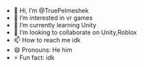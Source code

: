 - 👋 Hi, I’m @TruePelmeshek
- 👀 I’m interested in vr games
- 🌱 I’m currently learning Unity
- 💞️ I’m looking to collaborate on Unity,Roblox
- 📫 How to reach me idk
- 😄 Pronouns: He him
- ⚡ Fun fact: idk

